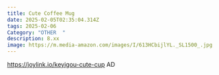 ```yaml
---
title: Cute Coffee Mug
date: 2025-02-05T02:35:04.314Z
tags: 2025-02-06
Category: "OTHER  "
description: 8.xx
image: https://m.media-amazon.com/images/I/613HCbijlYL._SL1500_.jpg
---
```

https://joylink.io/keyigou-cute-cup   AD
